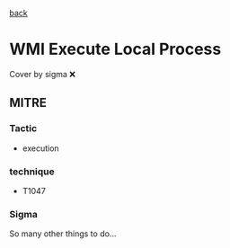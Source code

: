 [back](../index.md)
# WMI Execute Local Process
Cover by sigma :x: 

## MITRE
### Tactic
  - execution

### technique
  - T1047

### Sigma

 So many other things to do...